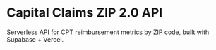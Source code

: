 # Capital Claims ZIP 2.0 API

Serverless API for CPT reimbursement metrics by ZIP code, built with Supabase + Vercel.
